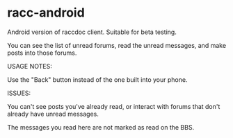 racc-android
============

Android version of raccdoc client.  Suitable for beta testing.

You can see the list of unread forums, read the unread messages, and make posts into those forums.

USAGE NOTES:

Use the "Back" button instead of the one built into your phone.

ISSUES:

You can't see posts you've already read, or interact with forums that don't already have unread messages.

The messages you read here are not marked as read on the BBS.
